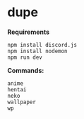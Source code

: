 # dupe  
**Requirements**  
```
npm install discord.js
npm install nodemon
npm run dev
```
  
  
**Commands:**  
```
anime
hentai
neko
wallpaper
wp
```
